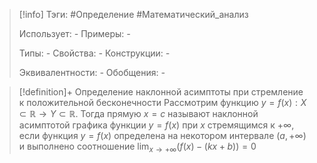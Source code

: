 > [!info]
> Тэги: #Определение #Математический_анализ   
> 
> Использует: *-*
> Примеры: *-*
> 
> Типы: *-*
> Свойства: *-*
> Конструкции: *-*
> 
> Эквивалентности: *-*
> Обобщения: *-*

> [!definition]+ Определение наклонной асимптоты при стремление к положительной бесконечности
> Рассмотрим функцию $y = f(x):X \subset \mathbb{R}\rightarrow Y \subset \mathbb{R}$. Тогда прямую $x = c$ называют наклонной асимптотой графика функции $y = f(x)$ при $x$ стремящимся к $+\infty$, если функция $y = f(x)$ определена на некотором интервале $(a,+\infty)$ и выполнено соотношение $\displaystyle\lim_{x \to +\infty} \big(f(x) - (kx + b)\big) = 0$